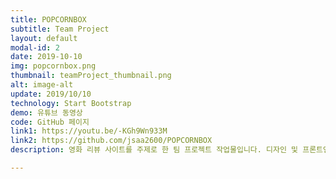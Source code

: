 ```yaml
---
title: POPCORNBOX
subtitle: Team Project
layout: default
modal-id: 2
date: 2019-10-10
img: popcornbox.png
thumbnail: teamProject_thumbnail.png
alt: image-alt
update: 2019/10/10
technology: Start Bootstrap
demo: 유튜브 동영상
code: GitHub 페이지
link1: https://youtu.be/-KGh9Wn933M
link2: https://github.com/jsaa2600/POPCORNBOX
description: 영화 리뷰 사이트를 주제로 한 팀 프로젝트 작업물입니다. 디자인 및 프론트엔드 부분을 맡았습니다.

---
```

